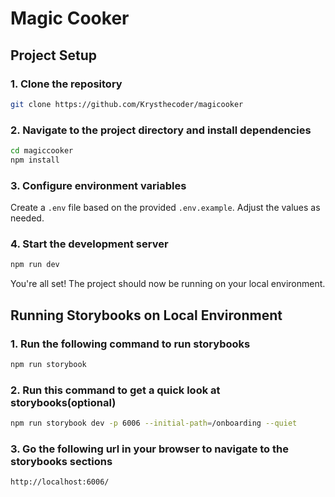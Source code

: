 # Magic Cooker

## Project Setup

### 1. Clone the repository

```bash
git clone https://github.com/Krysthecoder/magicooker
```

### 2. Navigate to the project directory and install dependencies

```bash
cd magiccooker
npm install
```

### 3. Configure environment variables

Create a `.env` file based on the provided `.env.example`. Adjust the values as needed.

### 4. Start the development server

```bash
npm run dev
```

You're all set! The project should now be running on your local environment.

## Running Storybooks on Local Environment
### 1. Run the following command to run storybooks
```bash
npm run storybook
```
### 2. Run this command to get a quick look at storybooks(optional)
```bash
npm run storybook dev -p 6006 --initial-path=/onboarding --quiet
```
### 3. Go the following url in your browser to navigate to the storybooks sections
```
http://localhost:6006/
```

